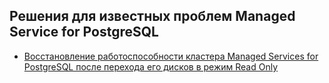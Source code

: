 ## Решения для известных проблем Managed Service for PostgreSQL

* [Восстановление работоспособности кластера Managed Services for PostgreSQL после перехода его дисков в режим Read Only](restoring-health-of-a-cluster-after-switching-its-disks-to-read-only-mode.md)